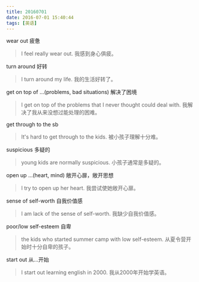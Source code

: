 ```yaml
---
title: 20160701
date: 2016-07-01 15:40:44
tags: [英语]
---
```

wear out 疲惫
> I feel really wear out. 我感到身心俱疲。

turn around 好转
> I turn around my life. 我的生活好转了。

get on top of ...(problems, bad situations) 解决了困境
> I get on top of the problems that I never thought could deal with. 我解决了我从来没想过能处理的困难。

get through to the sb
> It's hard to get through to the kids. 被小孩子理解十分难。

<!--more-->

suspicious 多疑的
> young kids are normally suspicious. 小孩子通常是多疑的。

open up ...(heart, mind) 敞开心扉，敞开思想
> I try to open up her heart. 我尝试使她敞开心扉。

sense of self-worth 自我价值感
> I am lack of the sense of self-worth. 我缺少自我价值感。

poor/low self-esteem 自卑
> the kids who started summer camp with low self-esteem. 从夏令营开始时十分自卑的孩子。

start out 从...开始
> I start out learning english in 2000. 我从2000年开始学英语。

